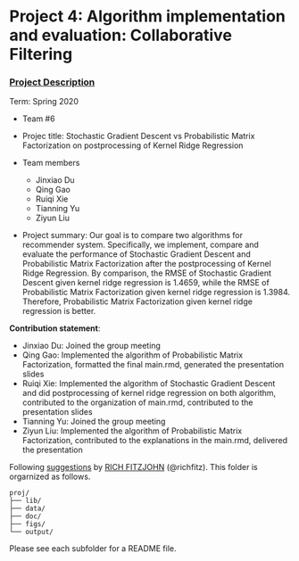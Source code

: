 # Project 4: Algorithm implementation and evaluation: Collaborative Filtering

### [Project Description](doc/project4_desc.md)

Term: Spring 2020

+ Team #6
+ Projec title: Stochastic Gradient Descent vs Probabilistic Matrix Factorization on postprocessing of Kernel Ridge Regression
+ Team members
	+ Jinxiao Du
	+ Qing Gao
	+ Ruiqi Xie
	+ Tianning Yu
	+ Ziyun Liu
	
+ Project summary: Our goal is to compare two algorithms for recommender system. Specifically, we implement, compare and evaluate the performance of Stochastic Gradient Descent and Probabilistic Matrix Factorization after the postprocessing of Kernel Ridge Regression. By comparison, the RMSE of Stochastic Gradient Descent given kernel ridge regression is 1.4659, while the RMSE of  Probabilistic Matrix Factorization given kernel ridge regression is 1.3984. Therefore, Probabilistic Matrix Factorization given kernel ridge regression is better. 

	
**Contribution statement**: 
+ Jinxiao Du: Joined the group meeting
+ Qing Gao: Implemented the algorithm of Probabilistic Matrix Factorization, formatted the final main.rmd, generated the presentation slides
+ Ruiqi Xie: Implemented the algorithm of  Stochastic Gradient Descent and did postprocessing of kernel ridge regression on both algorithm, contributed to the organization of main.rmd, contributed to the presentation slides
+ Tianning Yu: Joined the group meeting
+ Ziyun Liu: Implemented the algorithm of Probabilistic Matrix Factorization, contributed to the explanations in the main.rmd, delivered the presentation

Following [suggestions](http://nicercode.github.io/blog/2013-04-05-projects/) by [RICH FITZJOHN](http://nicercode.github.io/about/#Team) (@richfitz). This folder is orgarnized as follows.

```
proj/
├── lib/
├── data/
├── doc/
├── figs/
└── output/
```

Please see each subfolder for a README file.
